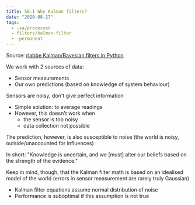 ```yaml
---
title: 50.1 Why Kalman filters?
date: "2020-08-27"
tags:
  - -sa/processed
  - filters/kalman-filter
  - -permanent
---
```


Source: [rlabbe Kalman/Bayesian filters in Python](rlabbe-kalman_bayesian-filters-in-python.md)

We work with 2 sources of data:

*   Sensor measurements
*   Our own predictions (based on knowledge of system behaviour)

Sensors are noisy, don't give perfect information

*   Simple solution: to average readings
*   However, this doesn't work when
    *   the sensor is too noisy
    *   data collection not possible

The prediction, however, is also susceptible to noise (the world is noisy, outside/unaccounted for influences)

In short: "Knowledge is uncertain, and we \[must\] alter our beliefs based on the strength of the evidence."

Keep in mind, though, that the Kalman filter math is based on an idealised model of the world (errors in sensor measurement are rarely truly Gaussian)

*   Kalman filter equations assume normal distribution of noise
*   Performance is suboptimal if this assumption is not true


